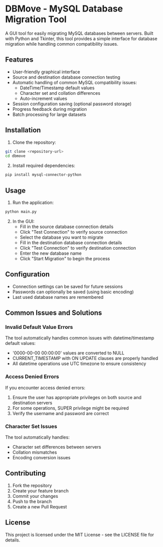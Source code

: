 # DBMove - MySQL Database Migration Tool

A GUI tool for easily migrating MySQL databases between servers. Built with Python and Tkinter, this tool provides a simple interface for database migration while handling common compatibility issues.

## Features

- User-friendly graphical interface
- Source and destination database connection testing
- Automatic handling of common MySQL compatibility issues:
  - DateTime/Timestamp default values
  - Character set and collation differences
  - Auto-increment values
- Session configuration saving (optional password storage)
- Progress feedback during migration
- Batch processing for large datasets

## Installation

1. Clone the repository:
```bash
git clone <repository-url>
cd dbmove
```

2. Install required dependencies:
```bash
pip install mysql-connector-python
```

## Usage

1. Run the application:
```bash
python main.py
```

2. In the GUI:
   - Fill in the source database connection details
   - Click "Test Connection" to verify source connection
   - Select the database you want to migrate
   - Fill in the destination database connection details
   - Click "Test Connection" to verify destination connection
   - Enter the new database name
   - Click "Start Migration" to begin the process

## Configuration

- Connection settings can be saved for future sessions
- Passwords can optionally be saved (using basic encoding)
- Last used database names are remembered

## Common Issues and Solutions

### Invalid Default Value Errors

The tool automatically handles common issues with datetime/timestamp default values:
- '0000-00-00 00:00:00' values are converted to NULL
- CURRENT_TIMESTAMP with ON UPDATE clauses are properly handled
- All datetime operations use UTC timezone to ensure consistency

### Access Denied Errors

If you encounter access denied errors:
1. Ensure the user has appropriate privileges on both source and destination servers
2. For some operations, SUPER privilege might be required
3. Verify the username and password are correct

### Character Set Issues

The tool automatically handles:
- Character set differences between servers
- Collation mismatches
- Encoding conversion issues

## Contributing

1. Fork the repository
2. Create your feature branch
3. Commit your changes
4. Push to the branch
5. Create a new Pull Request

## License

This project is licensed under the MIT License - see the LICENSE file for details.
